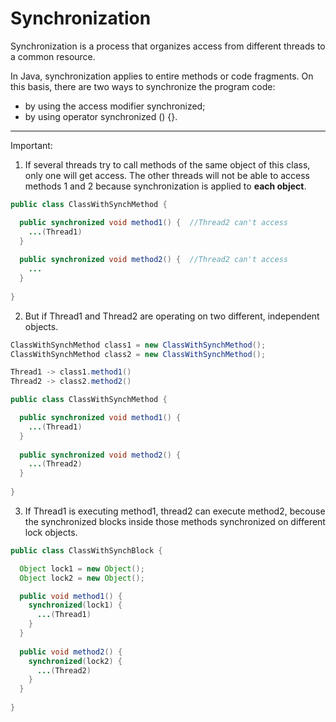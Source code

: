 # Synchronization

Synchronization is a process that organizes access from different threads to a common resource. 

In Java, synchronization applies to entire methods or code fragments. On this basis, there are two ways to synchronize the program code:

* by using the access modifier synchronized;
* by using operator synchronized () {}.

---

Important:

1. If several threads try to call methods of the same object of this class, only one will get access. 
The other threads will not be able to access methods 1 and 2 because synchronization is applied to **each object**.

```java
public class ClassWithSynchMethod {

  public synchronized void method1() {  //Thread2 can't access
    ...(Thread1)
  }
  
  public synchronized void method2() {  //Thread2 can't access
    ...
  }
  
}
```


2. But if Thread1 and Thread2 are operating on two different, independent objects.

```java
ClassWithSynchMethod class1 = new ClassWithSynchMethod();
ClassWithSynchMethod class2 = new ClassWithSynchMethod();

Thread1 -> class1.method1()
Thread2 -> class2.method2()

public class ClassWithSynchMethod {

  public synchronized void method1() { 
    ...(Thread1)
  }
  
  public synchronized void method2() { 
    ...(Thread2)
  }
  
}
```


3. If Thread1 is executing method1, thread2 can execute method2, becouse the synchronized blocks inside those methods 
synchronized on different lock objects.

```java
public class ClassWithSynchBlock {

  Object lock1 = new Object();
  Object lock2 = new Object();

  public void method1() { 
    synchronized(lock1) {
      ...(Thread1)
    }
  }
  
  public void method2() { 
    synchronized(lock2) {
      ...(Thread2)
    }
  }
  
}
```
